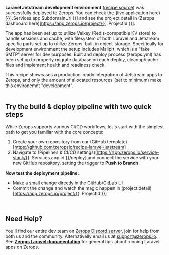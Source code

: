 [//]: # (Your Zerops recipe {{ .Recipe.Name }} is live! What next?)

**Laravel Jetstream development environment** ([recipe source](https://github.com/zeropsio/recipe-laravel-jetstream)) was successfully deployed to Zerops. You can check the (live application here)[{{ .Services.app.SubdomainUrl }}] and see the project detail in (Zerops dashboard here)[https://app.zerops.io/project/{{ .ProjectId }}].

The app has been set up to utilize Valkey (Redis-compatible KV store) to handle sessions and cache, with filesystem of both Laravel and Jetstream specific parts set up to utilize Zerops' built in object storage. Specifically for development environment the setup includes Mailpit, which is a "fake SMTP" server for dev purposes. Built and deploy process (zerops.yml) has been set up to properly migrate database on each deploy, cleanup/cache files and implement health and readiness check. 

This recipe showcases a production-ready integration of Jetstream apps to Zerops, and only the amount of allocated resources (set to minimum) make this environemnt "development".
<br/><br/>

## Try the build & deploy pipeline with two quick steps
While Zerops supports various CI/CD workflows, let's start with the simplest path to get you familiar with the core concepts:

1. Create your own repository from our (GitHub template)[https://github.com/zeropsio/recipe-laravel-jetstream]
2. Navigate to (Pipelines & CI/CD settings)[https://app.zerops.io/service-stack/{{ .Services.app.id }}/deploy] and connect the service with your new GitHub repository, setting the trigger to **Push to Branch**

**Now test the deployment pipeline:**
- Make a small change directly in the GitHub/GitLab UI
- Commit the change and watch the magic happen in (project detail)[https://app.zerops.io/project/{{ .ProjectId }}] 

<br/>

## Need Help?
You'll find our entire dev team on [Zerops Discord server](https://discord.gg/zeropsio), join for help from both us and the community. Alternativelly email us at support@zerops.io. See **[Zerops Laravel documentation](https://docs.zerops.io/frameworks/laravel)** for general tips about running Laravel apps on Zerops.